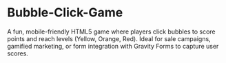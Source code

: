 # Bubble-Click-Game
A fun, mobile-friendly HTML5 game where players click bubbles to score points and reach levels (Yellow, Orange, Red). Ideal for sale campaigns, gamified marketing, or form integration with Gravity Forms to capture user scores.
